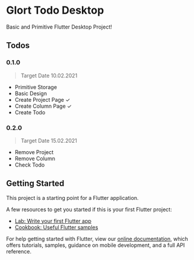# Glort Todo Desktop

Basic and Primitive Flutter Desktop Project!


## Todos
  ### 0.1.0
  > Target Date 10.02.2021
   - Primitive Storage
   - Basic Design
   - Create Project Page ✓
   - Create Column Page ✓
   - Create Todo
### 0.2.0
 > Target Date 15.02.2021
  - Remove Project
  - Remove Column
  - Check Todo

## Getting Started

This project is a starting point for a Flutter application.

A few resources to get you started if this is your first Flutter project:

- [Lab: Write your first Flutter app](https://flutter.dev/docs/get-started/codelab)
- [Cookbook: Useful Flutter samples](https://flutter.dev/docs/cookbook)

For help getting started with Flutter, view our
[online documentation](https://flutter.dev/docs), which offers tutorials,
samples, guidance on mobile development, and a full API reference.
